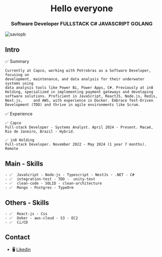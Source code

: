 <h1 align="center">Hello everyone
</h1>
<h3 align="center">Software Developer FULLSTACK C# JAVASCRIPT GOLANG</h3>

<p align="left"> <img src="https://komarev.com/ghpvc/?username=saviopb&label=Profile%20views&color=0e75b6&style=flat" alt="saviopb" /> </p>


## Intro


 ✅  Summary
 
    Currently at Capco, working with Petrobras as a Software Developer, focusing on
    development, maintenance, and data analysis for their underwater systems using
    data analysis tools like Power Bi, Power Apps, C#. Previously at in8 Holding, specialized in implementing payment gateways and developing software solutions. Proficient in JavaScript, ReactJS, Node.js, Redis, Next.js,     and AWS, with experience in Docker. Embrace Test-Driven Development (TDD) and thrive in agile environments like Scrum. 

✅  Experience

    ✅ Capco
    Full-stack Developer - Systems Analyst. April 2024 - Present. Macaé, Rio de Janeiro, Brazil - Hybrid.
    
    ✅ in8 Holding
    Full-stack Developer. November 2022 - May 2024 (1 year 7 months). Remote


## Main - Skills 

    - ✅  JavaScript - Node-js - Typescript - NestJs - .NET - C#
    - ✅  integration-test - TDD -  unity-test 
    - ✅  clean-code - SOLID - clean-architecture
    - ✅  Mongo - Postgres - TypeOrm 


## Others - Skills

    - ✅  React-js - Css 
    - ✅  Doker - aws-cloud - S3 - EC2
    - ✅  Ci/CD


## Contact


- 🖥️ [Likedin](https://www.linkedin.com/in/s%C3%A1vio-pican%C3%A7o-b739a518a/)






